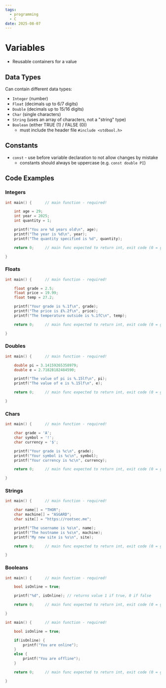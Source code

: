 ```yaml
---
tags:
  - programming
  - C
date: 2025-08-07
---
```

# Variables

- Reusable containers for a value
## Data Types

Can contain different data types:

- `Integer` (number)
- `Float` (decimals up to 6/7 digits)
- `Double` (decimals up to 15/16 digits)
- `Char` (single characters)
- `String` (uses an array of characters, not a "string" type)
- `Boolean` (either TRUE (1) / FALSE (0))
	- must include the header file `#include <stdbool.h>`
## Constants

- `const` - use before variable declaration to not allow changes by mistake
	- constants should always be uppercase (e.g. `const double PI`)
## Code Examples

### Integers

```c
int main() {      // main function - required!

    int age = 29;
    int year = 2025;
    int quantity = 1;

    printf("You are %d years old\n", age);
    printf("The year is %d\n", year);
    printf("The quantity specified is %d", quantity);

    return 0;     // main func expected to return int, exit code (0 = good)

}
```
### Floats

```c
int main() {      // main function - required!

    float grade = 2.5;
    float price = 19.99;
    float temp = 27.2;

    printf("Your grade is %.1f\n", grade);
    printf("The price is £%.2f\n", price);
    printf("The temperature outside is %.1fC\n", temp);

    return 0;     // main func expected to return int, exit code (0 = good)

}
```
### Doubles

```c
int main() {      // main function - required!

    double pi = 3.14159265358979;
    double e = 2.71828182484590;

    printf("The value of pi is %.15lf\n", pi);
    printf("The value of e is %.15lf\n", e);

    return 0;     // main func expected to return int, exit code (0 = good)

}
```
### Chars

```c
int main() {      // main function - required!

    char grade = 'A';
    char symbol = '!';
    char currency = '$';

    printf("Your grade is %c\n", grade);
    printf("Your symbol is %c\n", symbol);
    printf("Your currency is %c\n", currency);

    return 0;     // main func expected to return int, exit code (0 = good)

}
```
### Strings

```c
int main() {      // main function - required!

    char name[] = "THOR";
    char machine[] = "ASGARD";
    char site[] = "https://rootsec.me";

    printf("The username is %s\n", name);
    printf("The hostname is %s\n", machine);
    printf("My new site is %s\n", site);

    return 0;     // main func expected to return int, exit code (0 = good)

}
```

### Booleans

```c
int main() {      // main function - required!

    bool isOnline = true;

    printf("%d", isOnline); // returns value 1 if true, 0 if false

    return 0;     // main func expected to return int, exit code (0 = good)

}
```

```c
int main() {      // main function - required!

    bool isOnline = true;

    if(isOnline) {
        printf("You are online");
    }
    else {
        printf("You are offline");
    }

    return 0;     // main func expected to return int, exit code (0 = good)

}
```